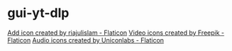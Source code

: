 # gui-yt-dlp





<a href="https://www.flaticon.com/free-icons/add" title="add icons">Add icon created by riajulislam - Flaticon</a>
<a href="https://www.flaticon.com/free-icons/video" title="video icons">Video icons created by Freepik - Flaticon</a>
<a href="https://www.flaticon.com/free-icons/audio" title="audio icons">Audio icons created by Uniconlabs - Flaticon</a>
